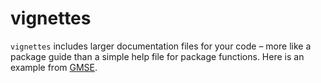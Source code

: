 # vignettes

`vignettes` includes larger documentation files for your code – more like a package guide than a simple help file for package functions. Here is an example from [GMSE][1].

[1]: https://confoobio.github.io/gmse/articles/SI1.html

